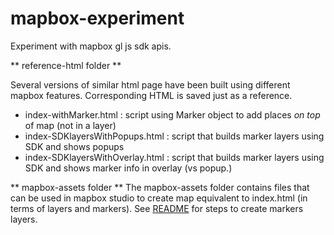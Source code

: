 # mapbox-experiment

Experiment with mapbox gl js sdk apis.

** reference-html folder **

Several versions of similar html page have been built using different mapbox features. Corresponding HTML is saved just as a reference.

- index-withMarker.html : script using Marker object to add places _on top_ of map (not in a layer)
- index-SDKlayersWithPopups.html : script that builds marker layers using SDK and shows popups
- index-SDKlayersWithOverlay.html : script that builds marker layers using SDK and shows marker info in overlay (vs popup.)

** mapbox-assets folder **
The mapbox-assets folder contains files that can be used in mapbox studio to create map equivalent to index.html (in terms of layers and markers). See [README](./mapbox-assets/README.md) for steps to create markers layers.
